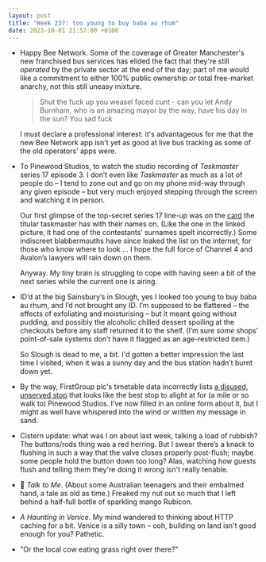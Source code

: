 ```yaml
---
layout: post
title: "Week 237: too young to buy baba au rhum"
date: 2023-10-01 21:57:00 +0100
---
```


- Happy Bee Network. Some of the coverage of Greater Manchester's new franchised bus services has elided the fact that they're still _operated_ by the private sector at the end of the day; part of me would like a commitment to either 100% public ownership _or_ total free-market anarchy, not this still uneasy mixture.

  > Shut the fuck up you weasel faced cunt - can you let Andy Burnham, who is an amazing mayor by the way, have his day in the sun? You sad fuck

  I must declare a professional interest: it's advantageous for me that the new Bee Network app isn't yet as good at live bus tracking as some of the old operators' apps were.

- To Pinewood Studios, to watch the studio recording of <cite>Taskmaster</cite> series 17 episode 3. I don’t even like <cite>Taskmaster</cite> as much as a lot of people do – I tend to zone out and go on my phone mid-way through any given episode – but very much enjoyed stepping through the screen and watching it in person. 

  Our first glimpse of the top-secret series 17 line-up was on the [card](https://www.reddit.com/r/taskmaster/comments/irk1aq/has_anyone_ever_realized_greg_has_a_card_just_to/) the titular taskmaster has with their names on. (Like the one in the linked picture, it had one of the contestants’ surnames spelt incorrectly.) Some indiscreet blabbermouths have since leaked the list on the internet, for those who know where to look … I hope the full force of Channel 4 and Avalon’s lawyers will rain down on them.

  Anyway. My tiny brain is struggling to cope with having seen a bit of the next series while the current one is airing.

- ID’d at the big Sainsbury’s in Slough, yes I looked too young to buy baba au rhum, and I’d not brought any ID. I’m supposed to be flattered – the effects of exfoliating and moisturising – but it meant going without pudding, and possibly the alcoholic chilled dessert spoiling at the checkouts before any staff returned it to the shelf. (I’m sure _some_ shops’ point-of-sale systems don’t have it flagged as an age-restricted item.)

  So Slough is dead to me, a bit. I'd gotten a better impression the last time I visited, when it was a sunny day and the bus station hadn’t burnt down yet.

- By the way, FirstGroup plc's timetable data incorrectly lists [a disused, unserved stop](https://bustimes.org/stops/040000001827) that looks like the best stop to alight at for (a mile or so walk to) Pinewood Studios. I've now filled in an online form about it, but I might as well have whispered into the wind or written my message in sand.

- Cistern update: what was I on about last week, talking a load of rubbish? The buttons/rods thing was a red herring.
  But I swear there’s a knack to flushing in such a way that the valve closes properly post-flush; maybe some people hold the button down too long? Alas, watching how guests flush and telling them they're doing it wrong isn't really tenable.

- 🎦 <cite>Talk to Me</cite>. (About some Australian teenagers and their embalmed hand, a tale as old as time.) Freaked my nut out so much that I left behind a half-full bottle of sparkling mango Rubicon.

- <cite>A Haunting in Venice</cite>. My mind wandered to thinking about HTTP caching for a bit. Venice is a silly town – ooh, building on land isn't good enough for you? Pathetic.

- "Or the local cow eating grass right over there?"
